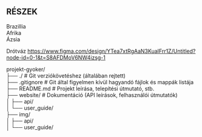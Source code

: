 ## RÉSZEK
Brazillia <br>
Afrika <br>
Ázsia <br>

Drótváz https://www.figma.com/design/YTea7xtRgAaN3KuaIFrr1Z/Untitled?node-id=0-1&t=S8AFDMoV6NW4izsg-1

projekt-gyoker/ <br>
├── ./                  # Git verziókövetéshez (általában rejtett) <br>
├── .gitignore             # Git által figyelmen kívül hagyandó fájlok és mappák listája <br>
├── README.md              # Projekt leírása, telepítési útmutató, stb. <br>
├── website/                  # Dokumentáció (API leírások, felhasználói útmutatók) <br>
│   ├── api/ <br>
│   └── user_guide/ <br>
├── img/ <br>
│   ├── api/ <br>
│   └── user_guide/ <br>
